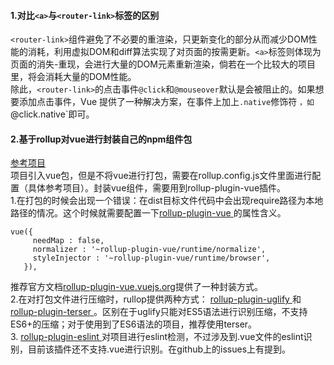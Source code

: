 #### 1.对比`<a>`与`<router-link>`标签的区别

`<router-link>`组件避免了不必要的重渲染，只更新变化的部分从而减少DOM性能的消耗，利用虚拟DOM和diff算法实现了对页面的按需更新。`<a>`标签则体现为页面的消失-重现，会进行大量的DOM元素重新渲染，倘若在一个比较大的项目里，将会消耗大量的DOM性能。<br>
除此，`<router-link>`的点击事件`@click`和`@mouseover`默认是会被阻止的。如果想要添加点击事件，Vue 提供了一种解决方案，在事件上加上`.native`修饰符 `，如`@click.native`即可。
 

 #### 2.基于rollup对vue进行封装自己的npm组件包

 <a href="https://github.com/qwekelly/vue-components">参考项目</a><br>
 项目引入vue包，但是不将vue进行打包，需要在rollup.config.js文件里面进行配置（具体参考项目）。封装vue组件，需要用到rollup-plugin-vue插件。<br>
 1.在打包的时候会出现一个错误：在dist目标文件代码中会出现require路径为本地路径的情况。这个时候就需要配置一下<a href="https://rollup-plugin-vue.vuejs.org/options.html">rollup-plugin-vue </a>的属性含义。
 ```
 vue({
      needMap : false,
      normalizer : '~rollup-plugin-vue/runtime/normalize',
      styleInjector : '~rollup-plugin-vue/runtime/browser',
    }),
 ```
 推荐官方文档<a href="https://rollup-plugin-vue.vuejs.org/">rollup-plugin-vue.vuejs.org</a>提供了一种封装方式。<br>
 2.在对打包文件进行压缩时，rullop提供两种方式：
 <a href="https://github.com/TrySound/rollup-plugin-uglify">rollup-plugin-uglify </a>和
 <a href="https://github.com/TrySound/rollup-plugin-terser">rollup-plugin-terser </a>。区别在于uglify只能对ES5语法进行识别压缩，不支持ES6+的压缩；对于使用到了ES6语法的项目，推荐使用terser。<br>
 3. <a href="https://github.com/TrySound/rollup-plugin-eslint">rollup-plugin-eslint </a> 对项目进行eslint检测，不过涉及到.vue文件的eslint识别，目前该插件还不支持.vue进行识别。在github上的issues上有提到。

 
